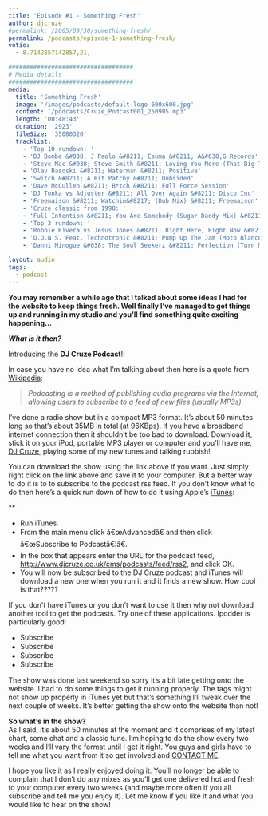 ```yaml
---
title: 'Episode #1 - Something Fresh'
author: djcruze
#permalink: /2005/09/30/something-fresh/
permalink: /podcasts/episode-1-something-fresh/
votio:
  - 8.7142857142857,21,

###################################
# Media details
###################################
media:
  title: 'Something Fresh'
  image: '/images/podcasts/default-logo-600x600.jpg'
  content: '/podcasts/Cruze_Podcast001_250905.mp3'
  length: '00:48:43'
  duration: '2923'
  fileSize: '35080320'
  tracklist:
    - 'Top 10 rundown: '
    - 'DJ Bomba &#038; J Paolo &#8211; Esuma &#8211; A&#038;G Records'
    - 'Steve Mac &#038; Steve Smith &#8211; Loving You More (That Big Track) (Freemasons Remix) &#8211; CR2 Records'
    - 'Olav Basoski &#8211; Waterman &#8211; Positiva'
    - 'Switch &#8211; A Bit Patchy &#8211; Dubsided'
    - 'Dave McCullen &#8211; B*tch &#8211; Full Force Session'
    - 'DJ Tonka vs Adjuster &#8211; All Over Again &#8211; Disco Inc'
    - 'Freemaison &#8211; Watchin&#8217; (Dub Mix) &#8211; Freemaison'
    - 'Cruze classic from 1998: '
    - 'Full Intention &#8211; You Are Somebody (Sugar Daddy Mix) &#8211; Sugar Daddy Records'
    - 'Top 3 rundown: '
    - 'Robbie Rivera vs Jesus Jones &#8211; Right Here, Right Now &#8211; Nebula'
    - 'D.O.N.S. Feat. Technotronic &#8211; Pump Up The Jam (Moto Blanco Mix) &#8211; Data'
    - 'Danni Minogue &#038; The Soul Seekerz &#8211; Perfection (Turn Me Upside Down) (Seamus Haji &#038; Emmanuel Mix) &#8211; AATW'

layout: audio
tags:
  - podcast
---
```


**You may remember a while ago that I talked about some ideas I had for the website to keep things fresh. Well finally I&#8217;ve managed to get things up and running in my studio and you&#8217;ll find something quite exciting happening&#8230;**

**_What is it then?_**

Introducing the **DJ Cruze Podcast**!!

In case you have no idea what I&#8217;m talking about then here is a quote from [Wikipedia][3]:

> _Podcasting is a method of publishing audio programs via the Internet, allowing users to subscribe to a feed of new files (usually MP3s)._

I&#8217;ve done a radio show but in a compact MP3 format. It&#8217;s about 50 minutes long so that&#8217;s about 35MB in total (at 96KBps). If you have a broadband internet connection then it shouldn&#8217;t be too bad to download. Download it, stick it on your iPod, portable MP3 player or computer and you&#8217;ll have me, [DJ Cruze][4], playing some of my new tunes and talking rubbish!

You can download the show using the link above if you want. Just simply right click on the link above and save it to your computer. But a better way to do it is to to subscribe to the podcast rss feed. If you don&#8217;t know what to do then here&#8217;s a quick run down of how to do it using Apple&#8217;s [iTunes][5]:

\*\*</p>

- Run iTunes.
- From the main menu click â€œAdvancedâ€ and then click â€œSubscribe to Podcastâ€¦â€.
- In the box that appears enter the URL for the podcast feed, <http://www.djcruze.co.uk/cms/podcasts/feed/rss2>, and click OK.
- You will now be subscribed to the DJ Cruze podcast and iTunes will download a new one when you run it and it finds a new show. How cool is that?????

</strong>

If you don&#8217;t have iTunes or you don&#8217;t want to use it then why not download another tool to get the podcasts. Try one of these applications. Ipodder is particularly good:

- [<img src="http://www.djcruze.co.uk/cms/wp-content/badge_ipodder.gif" width="80" height="15" border="0" alt="Subscribe to djcruze.co.uk podcast via iPodder" />][6]
- [<img src="http://www.djcruze.co.uk/cms/wp-content/badge_iPodderX_B2.gif" width="80" height="15" border="0" alt="Subscribe to djcruze.co.uk podcast via iPodderX" />][7]
- [<img src="http://www.djcruze.co.uk/cms/wp-content/badge_nimiq_small.gif" width="80" height="15" border="0" alt="Subscribe to djcruze.co.uk podcast via Nimiq" />][8]
- [<img src="http://www.djcruze.co.uk/cms/wp-content/badge_dopplerbutton.png" width="80" height="15" border="0" alt="Subscribe to djcruze.co.uk podcast via Doppler" />][9]

The show was done last weekend so sorry it&#8217;s a bit late getting onto the website. I had to do some things to get it running properly. The tags might not show up properly in iTunes yet but that&#8217;s something I&#8217;ll tweak over the next couple of weeks. It&#8217;s better getting the show onto the website than not!

**So what&#8217;s in the show?**  
As I said, it&#8217;s about 50 minutes at the moment and it comprises of my latest chart, some chat and a classic tune. I&#8217;m hoping to do the show every two weeks and I&#8217;ll vary the format until I get it right. You guys and girls have to tell me what you want from it so get involved and [CONTACT ME][10].

I hope you like it as I really enjoyed doing it. You&#8217;ll no longer be able to complain that I don&#8217;t do any mixes as you&#8217;ll get one delivered hot and fresh to your computer every two weeks (and maybe more often if you all subscribe and tell me you enjoy it). Let me know if you like it and what you would like to hear on the show!

[1]: http://www.djcruzeaudio.co.uk/podcasts/Cruze_Podcast001_250905.mp3
[2]: http://www.djcruze.co.uk/cms/podcasts/feed/rss2
[3]: http://en.wikipedia.org/wiki/Podcasting
[4]: http://www.djcruze.co.uk/
[5]: http://www.apple.com/itunes/
[6]: http://ipodder.sourceforge.net/
[7]: http://ipodderx.com/
[8]: http://www.nimiq.nl/
[9]: http://www.dopplerradio.net/
[10]: /contact
